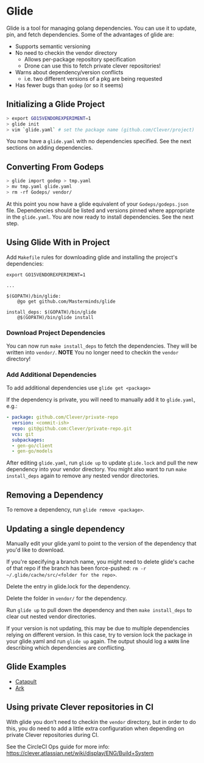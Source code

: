# Glide

Glide is a tool for managing golang dependencies. You can use it to update, pin, and fetch dependencies. Some of the advantages of glide are:
  - Supports semantic versioning
  - No need to checkin the vendor directory
    - Allows per-package repository specification
    - Drone can use this to fetch private clever repositories!
  - Warns about dependency/version conflicts
    - i.e. two different versions of a pkg are being requested
  - Has fewer bugs than `godep` (or so it seems)


## Initializing a Glide Project

```bash
> export GO15VENDOREXPERIMENT=1
> glide init
> vim `glide.yaml` # set the package name (github.com/Clever/project)
```

You now have a `glide.yaml` with no dependencies specified. See the next sections on adding dependencies.

## Converting From Godeps

```bash
> glide import godep > tmp.yaml
> mv tmp.yaml glide.yaml
> rm -rf Godeps/ vendor/
```

At this point you now have a glide equivalent of your `Godeps/godeps.json` file. Dependencies should be listed and versions pinned where appropriate in the `glide.yaml`. You are now ready to install dependencies. See the next step.

## Using Glide With in Project

Add `Makefile` rules for downloading glide and installing the project's dependencies:
```make
export GO15VENDOREXPERIMENT=1

...

$(GOPATH)/bin/glide:
    @go get github.com/Masterminds/glide

install_deps: $(GOPATH)/bin/glide
    @$(GOPATH)/bin/glide install
```

### Download Project Dependencies
You can now run `make install_deps` to fetch the dependencies. They will be written into `vendor/`. **NOTE** You no longer need to checkin the `vendor` directory!

### Add Additional Dependencies

To add additional dependencies use `glide get <package>`

If the dependency is private, you will need to manually add it to `glide.yaml`, e.g.:

``` yaml
- package: github.com/Clever/private-repo
  version: <commit-ish>
  repo: git@github.com:Clever/private-repo.git
  vcs: git
  subpackages:
  - gen-go/client
  - gen-go/models
```

After editing `glide.yaml`, run `glide up` to update `glide.lock` and pull the new dependency into your vendor directory.
You might also want to run `make install_deps` again to remove any nested vendor directories.

## Removing a Dependency

To remove a dependency, run `glide remove <package>`.

## Updating a single dependency

Manually edit your glide.yaml to point to the version of the dependency that you'd like to download.

If you're specifying a branch name, you might need to delete glide's cache of that repo if the branch has been force-pushed: `rm -r ~/.glide/cache/src/<folder for the repo>`.

Delete the entry in glide.lock for the dependency.

Delete the folder in `vendor/` for the dependency.

Run `glide up` to pull down the dependency and then `make install_deps` to clear out nested vendor directories.

If your version is not updating, this may be due to multiple dependencies relying on different version. In this case, try to version lock the package in your glide.yaml and run `glide up` again. The output should log a `WARN` line describing which dependencies are conflicting.


## Glide Examples

  - [Catapult](https://github.com/Clever/catapult)
  - [Ark](https://github.com/Clever/ark)

## Using private Clever repositories in CI

With glide you don’t need to checkin the `vendor` directory, but in order to do this, you do need to add a little extra configuration when depending on private Clever repositories during CI.

See the CircleCI Ops guide for more info: https://clever.atlassian.net/wiki/display/ENG/Build+System
